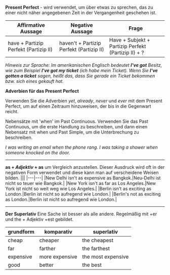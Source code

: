 __Present Perfect__ - wird verwendet, um über etwas zu sprechen, das zu einer nicht näher angegebenen Zeit in der Vergangenheit geschehen ist.

|Affirmative Aussage|Negative Aussage|Frage|
|---|---|---|
|have + Partizip Perfekt (Partizip II)|haven't + Partizip Perfekt (Partizip II)|Have + Subjekt + Partizip Perfekt (Partizip II) + ?|

_Hinweis zur Sprache: Im amerikanischen Englisch bedeutet __I've got__ Besitz, wie zum Beispiel __I've got my ticket__ (ich habe mein Ticket). Wenn Sie __I've gotten a ticket__ sagen, heißt das, dass Sie gerade ein Ticket bekommen bzw. sich eines gekauft hat._

__Adverbien für das Present Perfect__

Verwenden Sie die Adverbien _yet_, _already_, _never_ und _ever_ mit dem Present Perfect, um auf einen Zeitraum hinzuweisen, der bis in die Gegenwart reicht.

Nebensätze mit 'when' im Past Continuous.
Verwenden Sie das Past Continuous, um die erste Handlung zu beschreiben, und dann einen Nebensatz mit when und Past Simple, um die Unterbrechung zu beschreiben.

_I was writing an email when the phone rang._
_I was taking a shower when someone knocked on the door._


<hr>

__as + _Adjektiv_ + as__ um Vergleich anzustellen. Dieser Ausdruck wird oft in der negativen Form verwendet und diese kann man auf verscheidene Weisen bilden.
|||
|---|---|
|New Delhi isn't as expensive as Bangkok.|Neu-Delhi ist nicht so teuer wie Bangkok.|
|New York isn't as far as Los Angeles.|New York ist nicht so weit weg wie Los Angeles.|
|Berlin isn't as exciting as London.|Berlin ist nicht so aufregend wie London.|
|Berlin's not as exciting as London.|Berlin ist nicht so aufregend wie London.|

<hr>

__Der Superlativ__
Eine Sache ist besser als alle andere. Regelmäßig mit +er und the + Adjektiv +est gebildet.

grundform|komparativ|superlativ
---|---|---
cheap | cheaper | the cheapest
far | farther | the farthest
expensive | more expensive | the most expensive
good | better | the best